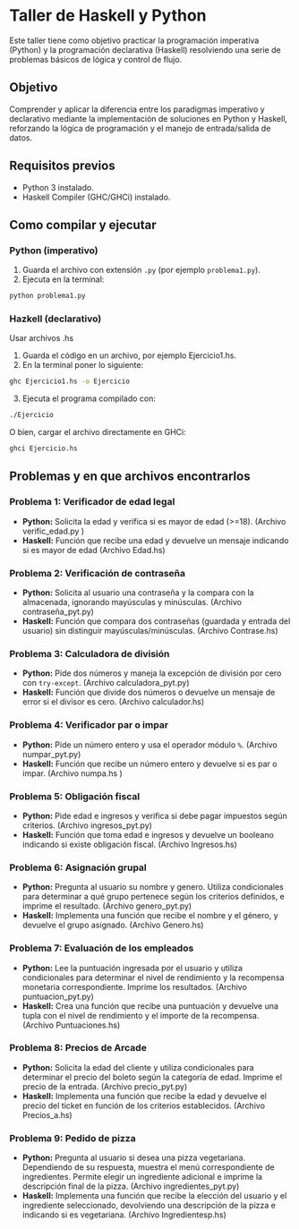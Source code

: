 # Taller de Haskell y Python
Este taller tiene como objetivo practicar la programación imperativa (Python) y la programación declarativa (Haskell) resolviendo una serie de problemas básicos de lógica y control de flujo.

## Objetivo

Comprender y aplicar la diferencia entre los paradigmas imperativo y declarativo mediante la implementación de soluciones en Python y Haskell, reforzando la lógica de programación y el manejo de entrada/salida de datos.

## Requisitos previos 
- Python 3 instalado.
- Haskell Compiler (GHC/GHCi) instalado.

##  Como compilar y ejecutar  

###  Python (imperativo)  

1. Guarda el archivo con extensión `.py` (por ejemplo `problema1.py`).  
2. Ejecuta en la terminal:  

 ```bash
 python problema1.py
  ```
### Hazkell (declarativo)
Usar archivos .hs
1. Guarda el código en un archivo, por ejemplo Ejercicio1.hs.
2. En la terminal poner lo siguiente:
 ```bash
ghc Ejercicio1.hs -o Ejercicio
 ```
3. Ejecuta el programa compilado con:

```bash
./Ejercicio
```
O bien, cargar el archivo directamente en GHCi:
```bash
ghci Ejercicio.hs
```

##  Problemas y en que archivos encontrarlos 

###  Problema 1: Verificador de edad legal  
- **Python:** Solicita la edad y verifica si es mayor de edad (>=18). (Archivo verific_edad.py )
- **Haskell:** Función que recibe una edad y devuelve un mensaje indicando si es mayor de edad (Archivo Edad.hs)

###  Problema 2: Verificación de contraseña  
- **Python:** Solicita al usuario una contraseña y la compara con la almacenada, ignorando mayúsculas y minúsculas. (Archivo contraseña_pyt.py)
- **Haskell:** Función que compara dos contraseñas (guardada y entrada del usuario) sin distinguir mayúsculas/minúsculas. (Archivo Contrase.hs)

### Problema 3: Calculadora de división  
- **Python:** Pide dos números y maneja la excepción de división por cero con `try-except`. (Archivo calculadora_pyt.py)
- **Haskell:** Función que divide dos números o devuelve un mensaje de error si el divisor es cero. (Archivo calculador.hs)

###  Problema 4: Verificador par o impar  
- **Python:** Pide un número entero y usa el operador módulo `%`.  (Archivo numpar_pyt.py) 
- **Haskell:** Función que recibe un número entero y devuelve si es par o impar.  (Archivo numpa.hs )

###  Problema 5: Obligación fiscal  
- **Python:** Pide edad e ingresos y verifica si debe pagar impuestos según criterios.  (Archivo ingresos_pyt.py) 
- **Haskell:** Función que toma edad e ingresos y devuelve un booleano indicando si existe obligación fiscal.  (Archivo Ingresos.hs) 

###  Problema 6: Asignación grupal  
- **Python:** Pregunta al usuario su nombre y genero. Utiliza condicionales para determinar a qué grupo pertenece según los criterios definidos, e imprime el resultado.  (Archivo genero_pyt.py) 
- **Haskell:** Implementa una función que recibe el nombre y el género, y devuelve el grupo asignado. (Archivo 
Genero.hs)

### Problema 7: Evaluación de los empleados
- **Python:** Lee la puntuación ingresada por el usuario y utiliza condicionales para determinar el nivel de rendimiento y la recompensa monetaria correspondiente. Imprime los resultados. (Archivo puntuacion_pyt.py)  
- **Haskell:** Crea una función que recibe una puntuación y devuelve una tupla con el nivel de rendimiento y el importe de la recompensa. (Archivo Puntuaciones.hs)

### Problema 8: Precios de Arcade
- **Python:** Solicita la edad del cliente y utiliza condicionales para determinar el precio del boleto según la categoría de edad. Imprime el precio de la entrada. (Archivo precio_pyt.py)  
- **Haskell:** Implementa una función que recibe la edad y devuelve el precio del ticket en función de los criterios establecidos. (Archivo  Precios_a.hs)

### Problema 9: Pedido de pizza
- **Python:** Pregunta al usuario si desea una pizza vegetariana. Dependiendo de su respuesta, muestra el menú correspondiente de ingredientes. Permite elegir un ingrediente adicional e imprime la descripción final de la pizza. (Archivo ingredientes_pyt.py)  
- **Haskell:** Implementa una función que recibe la elección del usuario y el ingrediente seleccionado, devolviendo una descripción de la pizza e indicando si es vegetariana. (Archivo Ingredientesp.hs)





   

